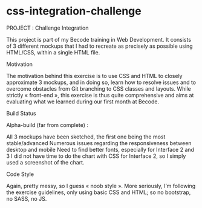 # css-integration-challenge

PROJECT : Challenge Integration



This project is part of my Becode training in Web Development. It consists of 3 different mockups that I had to recreate as precisely as possible using HTML/CSS, within a single HTML file.



Motivation 



The motivation behind this exercise is to use CSS and HTML to closely approximate 3 mockups, and in doing so, learn how to resolve issues and to overcome obstacles from Git branching to CSS classes and layouts. While strictly « front-end », this exercise is thus quite comprehensive and aims at evaluating what we learned during our first month at Becode.



Build Status



Alpha-build (far from complete) : 

All 3 mockups have been sketched, the first one being the most stable/advanced
Numerous issues regarding the responsiveness between desktop and mobile
Need to find better fonts, especially for Interface 2 and 3
I did not have time to do the chart with CSS for Interface 2, so I simply used a screenshot of the chart. 


Code Style



Again, pretty messy, so I guess « noob style ». More seriously, I’m following the exercise guidelines, only using basic CSS and HTML; so no bootstrap, no SASS, no JS. 




